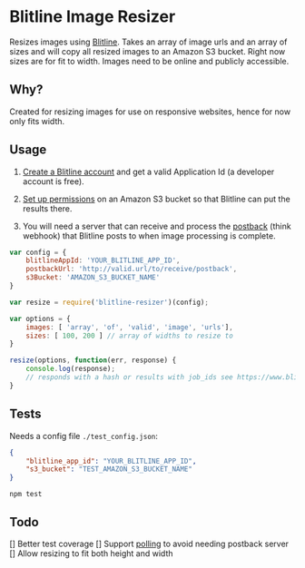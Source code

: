 Blitline Image Resizer
======================

Resizes images using [Blitline](https://www.blitline.com/). Takes an array of image urls and an array of sizes and will copy all resized images to an Amazon S3 bucket. Right now sizes are for fit to width. Images need to be online and publicly accessible.

## Why?

Created for resizing images for use on responsive websites, hence for now only fits width.

## Usage

1. [Create a Blitline account](https://www.blitline.com/signup) and get a valid Application Id (a developer account is free).

2. [Set up permissions](https://www.blitline.com/docs/s3_permissions) on an Amazon S3 bucket so that Blitline can put the results there.

3. You will need a server that can receive and process the [postback](https://www.blitline.com/docs/postback) (think webhook) that Blitline posts to when image processing is complete.

```javascript
var config = {
    blitlineAppId: 'YOUR_BLITLINE_APP_ID',
    postbackUrl: 'http://valid.url/to/receive/postback',
    s3Bucket: 'AMAZON_S3_BUCKET_NAME'
}

var resize = require('blitline-resizer')(config);

var options = {
    images: [ 'array', 'of', 'valid', 'image', 'urls'],
    sizes: [ 100, 200 ] // array of widths to resize to
}

resize(options, function(err, response) {
    console.log(response);
    // responds with a hash or results with job_ids see https://www.blitline.com/docs/api
}
```

## Tests

Needs a config file `./test_config.json`:

```json
{
    "blitline_app_id": "YOUR_BLITLINE_APP_ID",
    "s3_bucket": "TEST_AMAZON_S3_BUCKET_NAME"
}
```

`npm test`

## Todo

[] Better test coverage
[] Support [polling](https://www.blitline.com/docs/polling) to avoid needing postback server
[] Allow resizing to fit both height and width
